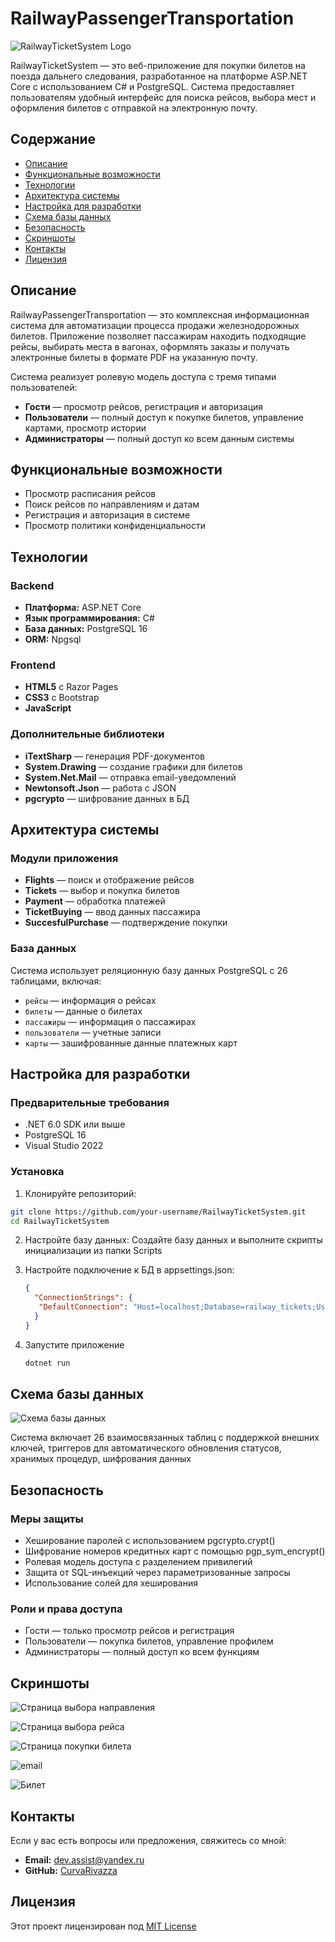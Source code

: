 # RailwayPassengerTransportation

![RailwayTicketSystem Logo](assets/logotype.png)

RailwayTicketSystem — это веб-приложение для покупки билетов на поезда дальнего следования, разработанное на платформе ASP.NET Core с использованием C# и PostgreSQL. Система предоставляет пользователям удобный интерфейс для поиска рейсов, выбора мест и оформления билетов с отправкой на электронную почту.

## Содержание

- [Описание](#описание)
- [Функциональные возможности](#функциональные-возможности)
- [Технологии](#технологии)
- [Архитектура системы](#архитектура-системы)
- [Настройка для разработки](#настройка-для-разработки)
- [Схема базы данных](#схема-базы-данных)
- [Безопасность](#безопасность)
- [Скриншоты](#скриншоты)
- [Контакты](#контакты)
- [Лицензия](#лицензия)

## Описание

RailwayPassengerTransportation — это комплексная информационная система для автоматизации процесса продажи железнодорожных билетов. Приложение позволяет пассажирам находить подходящие рейсы, выбирать места в вагонах, оформлять заказы и получать электронные билеты в формате PDF на указанную почту.

Система реализует ролевую модель доступа с тремя типами пользователей:
- **Гости** — просмотр рейсов, регистрация и авторизация
- **Пользователи** — полный доступ к покупке билетов, управление картами, просмотр истории
- **Администраторы** — полный доступ ко всем данным системы

## Функциональные возможности

- Просмотр расписания рейсов
- Поиск рейсов по направлениям и датам
- Регистрация и авторизация в системе
- Просмотр политики конфиденциальности

## Технологии

### Backend
- **Платформа:** ASP.NET Core
- **Язык программирования:** C#
- **База данных:** PostgreSQL 16
- **ORM:** Npgsql

### Frontend
- **HTML5** с Razor Pages
- **CSS3** с Bootstrap
- **JavaScript**

### Дополнительные библиотеки
- **iTextSharp** — генерация PDF-документов
- **System.Drawing** — создание графики для билетов
- **System.Net.Mail** — отправка email-уведомлений
- **Newtonsoft.Json** — работа с JSON
- **pgcrypto** — шифрование данных в БД

## Архитектура системы

### Модули приложения
- **Flights** — поиск и отображение рейсов
- **Tickets** — выбор и покупка билетов
- **Payment** — обработка платежей
- **TicketBuying** — ввод данных пассажира
- **SuccesfulPurchase** — подтверждение покупки

### База данных
Система использует реляционную базу данных PostgreSQL с 26 таблицами, включая:
- `рейсы` — информация о рейсах
- `билеты` — данные о билетах
- `пассажиры` — информация о пассажирах
- `пользователи` — учетные записи
- `карты` — зашифрованные данные платежных карт

## Настройка для разработки

### Предварительные требования
- .NET 6.0 SDK или выше
- PostgreSQL 16
- Visual Studio 2022

### Установка
1. Клонируйте репозиторий:
```sh
git clone https://github.com/your-username/RailwayTicketSystem.git
cd RailwayTicketSystem
```

2. Настройте базу данных:
   Создайте базу данных и выполните скрипты инициализации из папки Scripts

3. Настройте подключение к БД в appsettings.json:
   ```json
   {
     "ConnectionStrings": {
      "DefaultConnection": "Host=localhost;Database=railway_tickets;Username=your_username;Password=your_password"
     }
   }
   ```

4. Запустите приложение
   ```sh
   dotnet run
   ```

## Схема базы данных
![Схема базы данных](assets/database_schema.png)

Система включает 26 взаимосвязанных таблиц с поддержкой внешних ключей, триггеров для автоматического обновления статусов, хранимых процедур, шифрования данных

## Безопасность

### Меры защиты
- Хеширование паролей с использованием pgcrypto.crypt()
- Шифрование номеров кредитных карт с помощью pgp_sym_encrypt()
- Ролевая модель доступа с разделением привилегий
- Защита от SQL-инъекций через параметризованные запросы
- Использование солей для хеширования

### Роли и права доступа
- Гости — только просмотр рейсов и регистрация
- Пользователи — покупка билетов, управление профилем
- Администраторы — полный доступ ко всем функциям

## Скриншоты
![Страница выбора направления](assets/direction_choice.png)

![Страница выбора рейса](assets/train_route_selection.png)

![Страница покупки билета](assets/Buying_a_ticket.png)

![email](assets/email.png)

![Билет](assets/ticket.png)

## Контакты

Если у вас есть вопросы или предложения, свяжитесь со мной:

- **Email:** dev.assist@yandex.ru
- **GitHub:** [CurvaRivazza](https://github.com/CurvaRivazza)

## Лицензия

Этот проект лицензирован под [MIT License](LICENSE)
